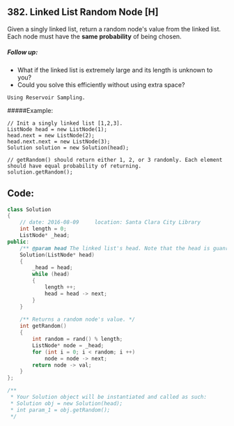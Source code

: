 ## 382. Linked List Random Node [H]
Given a singly linked list, return a random node's value from the linked list. Each node must have the **same probability** of being chosen.

##### Follow up:
- What if the linked list is extremely large and its length is unknown to you?   
- Could you solve this efficiently without using extra space?   
```
Using Reservoir Sampling. 
```
#####Example:
```
// Init a singly linked list [1,2,3].
ListNode head = new ListNode(1);
head.next = new ListNode(2);
head.next.next = new ListNode(3);
Solution solution = new Solution(head);

// getRandom() should return either 1, 2, or 3 randomly. Each element should have equal probability of returning.
solution.getRandom();
```

## Code:
```c++
class Solution 
{
    // date: 2016-08-09     location: Santa Clara City Library
    int length = 0;
    ListNode* _head;
public:
    /** @param head The linked list's head. Note that the head is guanranteed to be not null, so it contains at least one node. */
    Solution(ListNode* head) 
    {
        _head = head;
        while (head)
        {
            length ++;
            head = head -> next;
        }
    }
    
    /** Returns a random node's value. */
    int getRandom() 
    {
        int random = rand() % length;
        ListNode* node = _head;
        for (int i = 0; i < random; i ++)
            node = node -> next;
        return node -> val;
    }
};

/**
 * Your Solution object will be instantiated and called as such:
 * Solution obj = new Solution(head);
 * int param_1 = obj.getRandom();
 */
 ```
